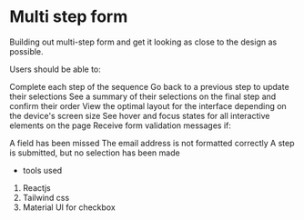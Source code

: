 # Multi step form
Building out multi-step form and get it looking as close to the design as possible.

Users should be able to:

Complete each step of the sequence
Go back to a previous step to update their selections
See a summary of their selections on the final step and confirm their order
View the optimal layout for the interface depending on the device's screen size
See hover and focus states for all interactive elements on the page
Receive form validation messages if:

A field has been missed
The email address is not formatted correctly
A step is submitted, but no selection has been made



- tools used
1. Reactjs
2. Tailwind css
3. Material UI for checkbox

